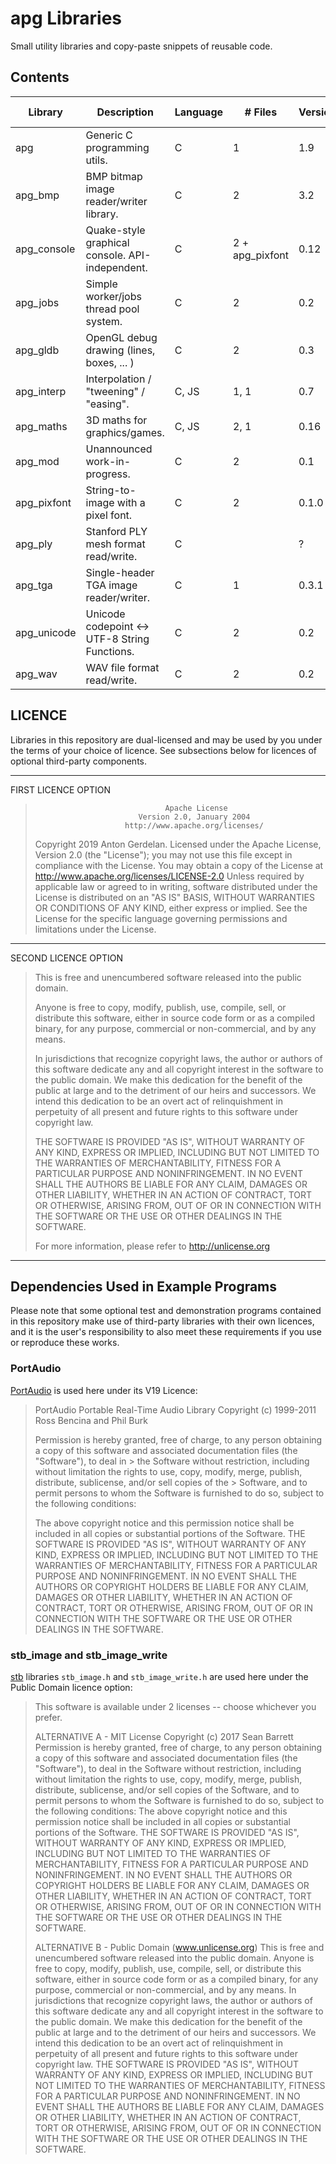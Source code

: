 # apg Libraries

Small utility libraries and copy-paste snippets of reusable code.

## Contents

| Library     | Description                                     | Language | # Files         | Version | Fuzzed With                             |
|-------------|-------------------------------------------------|----------|-----------------|---------|-----------------------------------------|
| apg         | Generic C programming utils.                    | C        | 1               | 1.9     | No                                      |
| apg_bmp     | BMP bitmap image reader/writer library.         | C        | 2               | 3.2     | [AFL](https://lcamtuf.coredump.cx/afl/) |
| apg_console | Quake-style graphical console. API-independent. | C        | 2 + apg_pixfont | 0.12    | No                                      |
| apg_jobs    | Simple worker/jobs thread pool system.          | C        | 2               | 0.2     | No                                      |
| apg_gldb    | OpenGL debug drawing (lines, boxes, ... )       | C        | 2               | 0.3     | No                                      |
| apg_interp  | Interpolation / "tweening" / "easing".          | C, JS    | 1, 1            | 0.7     | No                                      |
| apg_maths   | 3D maths for graphics/games.                    | C, JS    | 2, 1            | 0.16    | No                                      |
| apg_mod     | Unannounced work-in-progress.                   | C        | 2               | 0.1     | No                                      |
| apg_pixfont | String-to-image with a pixel font.              | C        | 2               | 0.1.0   | No                                      |
| apg_ply     | Stanford PLY mesh format read/write.            | C        |                 | ?       | No                                      |
| apg_tga     | Single-header TGA image reader/writer.          | C        | 1               | 0.3.1   | No                                      |
| apg_unicode | Unicode codepoint <-> UTF-8 String Functions.   | C        | 2               | 0.2     | No                                      |
| apg_wav     | WAV file format read/write.                     | C        | 2               | 0.2     | No                                      |

## LICENCE

Libraries in this repository are dual-licensed and may be used by you under the terms of your
choice of licence. See subsections below for licences of optional third-party components.

-------------------------------------------------------------------------------------
FIRST LICENCE OPTION

>                                  Apache License
>                            Version 2.0, January 2004
>                         http://www.apache.org/licenses/
> Copyright 2019 Anton Gerdelan.
> Licensed under the Apache License, Version 2.0 (the "License");
> you may not use this file except in compliance with the License.
> You may obtain a copy of the License at
> <http://www.apache.org/licenses/LICENSE-2.0>
> Unless required by applicable law or agreed to in writing, software
> distributed under the License is distributed on an "AS IS" BASIS,
> WITHOUT WARRANTIES OR CONDITIONS OF ANY KIND, either express or implied.
> See the License for the specific language governing permissions and
> limitations under the License.
-------------------------------------------------------------------------------------
SECOND LICENCE OPTION

> This is free and unencumbered software released into the public domain.
>
> Anyone is free to copy, modify, publish, use, compile, sell, or
> distribute this software, either in source code form or as a compiled
> binary, for any purpose, commercial or non-commercial, and by any
> means.
>
> In jurisdictions that recognize copyright laws, the author or authors
> of this software dedicate any and all copyright interest in the
> software to the public domain. We make this dedication for the benefit
> of the public at large and to the detriment of our heirs and
> successors. We intend this dedication to be an overt act of
> relinquishment in perpetuity of all present and future rights to this
> software under copyright law.
>
> THE SOFTWARE IS PROVIDED "AS IS", WITHOUT WARRANTY OF ANY KIND,
> EXPRESS OR IMPLIED, INCLUDING BUT NOT LIMITED TO THE WARRANTIES OF
> MERCHANTABILITY, FITNESS FOR A PARTICULAR PURPOSE AND NONINFRINGEMENT.
> IN NO EVENT SHALL THE AUTHORS BE LIABLE FOR ANY CLAIM, DAMAGES OR
> OTHER LIABILITY, WHETHER IN AN ACTION OF CONTRACT, TORT OR OTHERWISE,
> ARISING FROM, OUT OF OR IN CONNECTION WITH THE SOFTWARE OR THE USE OR
> OTHER DEALINGS IN THE SOFTWARE.
>
> For more information, please refer to <http://unlicense.org>
-------------------------------------------------------------------------------------

## Dependencies Used in Example Programs

Please note that some optional test and demonstration programs contained in this repository make use of third-party libraries with their own licences,
and it is the user's responsibility to also meet these requirements if you use or reproduce these works.

### PortAudio

[PortAudio](http://portaudio.com/) is used here under its V19 Licence:

> PortAudio Portable Real-Time Audio Library
> Copyright (c) 1999-2011 Ross Bencina and Phil Burk
>
> Permission is hereby granted, free of charge, to any person obtaining a copy of this software and associated documentation files (the "Software"), to deal in > the Software without restriction, including without limitation the rights to use, copy, modify, merge, publish, distribute, sublicense, and/or sell copies of the > Software, and to permit persons to whom the Software is furnished to do so, subject to the following conditions:
>
> The above copyright notice and this permission notice shall be included in all copies or substantial portions of the Software.
> THE SOFTWARE IS PROVIDED "AS IS", WITHOUT WARRANTY OF ANY KIND, EXPRESS OR IMPLIED, INCLUDING BUT NOT LIMITED TO THE WARRANTIES OF MERCHANTABILITY, FITNESS FOR A PARTICULAR PURPOSE AND NONINFRINGEMENT.
> IN NO EVENT SHALL THE AUTHORS OR COPYRIGHT HOLDERS BE LIABLE FOR ANY CLAIM, DAMAGES OR OTHER LIABILITY, WHETHER IN AN ACTION OF CONTRACT, TORT OR OTHERWISE, ARISING FROM, OUT OF OR IN CONNECTION WITH THE SOFTWARE OR THE USE OR OTHER DEALINGS IN THE SOFTWARE.

### stb_image and stb_image_write

[stb](https://github.com/nothings/stb) libraries `stb_image.h` and `stb_image_write.h` are used here under the Public Domain licence option:

> This software is available under 2 licenses -- choose whichever you prefer.
>
> ALTERNATIVE A - MIT License
> Copyright (c) 2017 Sean Barrett
> Permission is hereby granted, free of charge, to any person obtaining a copy of
> this software and associated documentation files (the "Software"), to deal in
> the Software without restriction, including without limitation the rights to
> use, copy, modify, merge, publish, distribute, sublicense, and/or sell copies
> of the Software, and to permit persons to whom the Software is furnished to do
> so, subject to the following conditions:
> The above copyright notice and this permission notice shall be included in all
> copies or substantial portions of the Software.
> THE SOFTWARE IS PROVIDED "AS IS", WITHOUT WARRANTY OF ANY KIND, EXPRESS OR
> IMPLIED, INCLUDING BUT NOT LIMITED TO THE WARRANTIES OF MERCHANTABILITY,
> FITNESS FOR A PARTICULAR PURPOSE AND NONINFRINGEMENT. IN NO EVENT SHALL THE
> AUTHORS OR COPYRIGHT HOLDERS BE LIABLE FOR ANY CLAIM, DAMAGES OR OTHER
> LIABILITY, WHETHER IN AN ACTION OF CONTRACT, TORT OR OTHERWISE, ARISING FROM,
> OUT OF OR IN CONNECTION WITH THE SOFTWARE OR THE USE OR OTHER DEALINGS IN THE
> SOFTWARE.
>
> ALTERNATIVE B - Public Domain (www.unlicense.org)
> This is free and unencumbered software released into the public domain.
> Anyone is free to copy, modify, publish, use, compile, sell, or distribute this
> software, either in source code form or as a compiled binary, for any purpose,
> commercial or non-commercial, and by any means.
> In jurisdictions that recognize copyright laws, the author or authors of this
> software dedicate any and all copyright interest in the software to the public
> domain. We make this dedication for the benefit of the public at large and to
> the detriment of our heirs and successors. We intend this dedication to be an
> overt act of relinquishment in perpetuity of all present and future rights to
> this software under copyright law.
> THE SOFTWARE IS PROVIDED "AS IS", WITHOUT WARRANTY OF ANY KIND, EXPRESS OR
> IMPLIED, INCLUDING BUT NOT LIMITED TO THE WARRANTIES OF MERCHANTABILITY,
> FITNESS FOR A PARTICULAR PURPOSE AND NONINFRINGEMENT. IN NO EVENT SHALL THE
> AUTHORS BE LIABLE FOR ANY CLAIM, DAMAGES OR OTHER LIABILITY, WHETHER IN AN
> ACTION OF CONTRACT, TORT OR OTHERWISE, ARISING FROM, OUT OF OR IN CONNECTION
> WITH THE SOFTWARE OR THE USE OR OTHER DEALINGS IN THE SOFTWARE.
>
